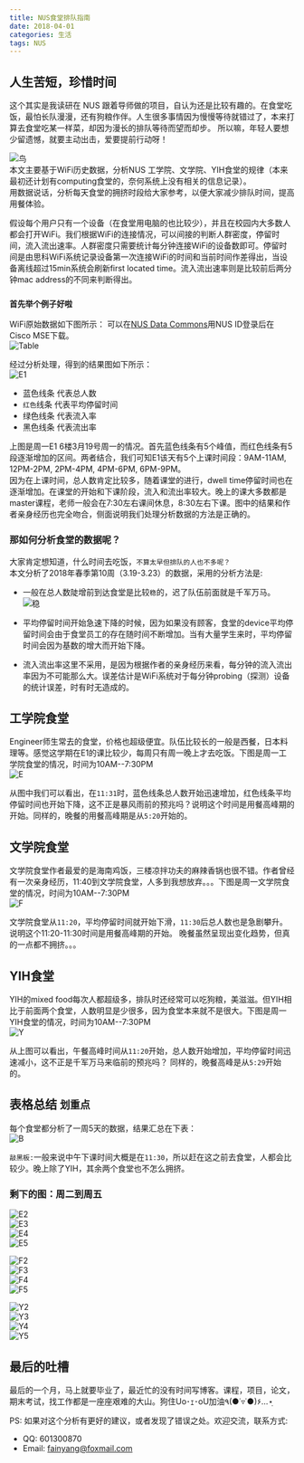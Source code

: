 ```yaml
---
title: NUS食堂排队指南
date: 2018-04-01
categories: 生活
tags: NUS
---
```

## 人生苦短，珍惜时间

这个其实是我读研在 NUS 跟着导师做的项目，自认为还是比较有趣的。在食堂吃饭，最怕长队漫漫，还有狗粮作伴。人生很多事情因为慢慢等待就错过了，本来打算去食堂吃某一样菜，却因为漫长的排队等待而望而却步。
所以嘛，年轻人要想少留遗憾，就要主动出击，爱要提前行动呀！
<!--more-->

![鸟](/img/canteen/bird.jpg)  
本文主要基于WiFi历史数据，分析NUS 工学院、文学院、YIH食堂的规律（本来最初还计划有computing食堂的，奈何系统上没有相关的信息记录）。  
用数据说话，分析每天食堂的拥挤时段给大家参考，以便大家减少排队时间，提高用餐体验。  

假设每个用户只有一个设备（在食堂用电脑的也比较少），并且在校园内大多数人都会打开WiFi。我们根据WiFi的连接情况，可以间接的判断人群密度，停留时间，流入流出速率。人群密度只需要统计每分钟连接WiFi的设备数即可。停留时间是由思科WiFi系统记录设备第一次连接WiFi的时间和当前时间作差得出，当设备离线超过15min系统会刷新first located time。流入流出速率则是比较前后两分钟mac address的不同来判断得出。

###  `首先举个例子好啦`

WiFi原始数据如下图所示： 可以在[NUS Data Commons](https://datacommons.nus.edu.sg/Default)用NUS ID登录后在Cisco MSE下载。  
![Table](/img/canteen/table.png)

经过分析处理，得到的结果图如下所示：  
![E1](/img/canteen/E1.png)  

* 蓝色线条 代表总人数
* `红色`线条 代表平均停留时间
* 绿色线条 代表流入率
* 黑色线条 代表流出率
  
上图是周一E1 6楼3月19号周一的情况。首先蓝色线条有5个峰值，而红色线条有5段逐渐增加的区间。两者结合，我们可知E1该天有5个上课时间段：9AM-11AM, 12PM-2PM, 2PM-4PM, 4PM-6PM, 6PM-9PM。  
因为在上课时间，总人数肯定比较多，随着课堂的进行，dwell time停留时间也在逐渐增加。在课堂的开始和下课阶段，流入和流出率较大。晚上的课大多数都是master课程，老师一般会在7:30左右课间休息，8:30左右下课。图中的结果和作者亲身经历也完全吻合，侧面说明我们处理分析数据的方法是正确的。
### 那如何分析食堂的数据呢？
大家肯定想知道，什么时间去吃饭，`不算太早但排队的人也不多呢？`  
本文分析了2018年春季第10周（3.19-3.23）的数据，采用的分析方法是:  

*  一般在总人数陡增前到达食堂是比较`稳`的，迟了队伍前面就是千军万马。  
![稳](/img/canteen/wen.png) 

*  平均停留时间开始急速下降的时候，因为如果没有顾客，食堂的device平均停留时间会由于食堂员工的存在随时间不断增加。当有大量学生来时，平均停留时间会因为基数的增大而开始下降。
*  流入流出率这里不采用，是因为根据作者的亲身经历来看，每分钟的流入流出率因为不可能那么大。误差估计是WiFi系统对于每分钟probing（探测）设备的统计误差，时有时无造成的。

## 工学院食堂

Engineer师生常去的食堂，价格也超级便宜。队伍比较长的一般是西餐，日本料理等。感觉这学期在E1的课比较少，每周只有周一晚上才去吃饭。下图是周一工学院食堂的情况，时间为10AM--7:30PM  
![E](/img/canteen/E-319.png)  

从图中我们可以看出，在`11:31`时，蓝色线条总人数开始迅速增加，红色线条平均停留时间也开始下降，这不正是暴风雨前的预兆吗？说明这个时间是用餐高峰期的开始。同样的，晚餐的用餐高峰期是从`5:20`开始的。

## 文学院食堂

文学院食堂作者最爱的是海南鸡饭，三楼凉拌功夫的麻辣香锅也很不错。作者曾经有一次亲身经历，11:40到文学院食堂，人多到我想放弃。。。下图是周一文学院食堂的情况，时间为10AM--7:30PM  
![F](/img/canteen/F-319.png)  

文学院食堂从`11:20`，平均停留时间就开始下滑，`11:30`后总人数也是急剧攀升。说明这个11:20-11:30时间是用餐高峰期的开始。 晚餐虽然呈现出变化趋势，但真的一点都不拥挤。。。  

## YIH食堂

YIH的mixed food每次人都超级多，排队时还经常可以吃狗粮，美滋滋。但YIH相比于前面两个食堂，人数明显是少很多，因为食堂本来就不是很大。下图是周一YIH食堂的情况，时间为10AM--7:30PM  
![Y](/img/canteen/Y-319.png) 
 
从上图可以看出，午餐高峰时间从`11:20`开始，总人数开始增加，平均停留时间迅速减小，这不正是千军万马来临前的预兆吗？ 同样的，晚餐高峰是从`5:29`开始的。

## 表格总结 `划重点`
每个食堂都分析了一周5天的数据，结果汇总在下表：  
![B](/img/canteen/B.png)   

`敲黑板:`一般来说中午下课时间大概是在`11:30`，所以赶在这之前去食堂，人都会比较少。晚上除了YIH，其余两个食堂也不怎么拥挤。
### 剩下的图：周二到周五
![E2](/img/canteen/E-320.png)  
![E3](/img/canteen/E-321.png)   
![E4](/img/canteen/E-322.png)   
![E5](/img/canteen/E-323.png) 

![F2](/img/canteen/F-320.png)  
![F3](/img/canteen/F-321.png)    
![F4](/img/canteen/F-322.png)  
![F5](/img/canteen/F-323.png)   

![Y2](/img/canteen/Y-320.png)  
![Y3](/img/canteen/Y-321.png)  
![Y4](/img/canteen/Y-322.png)  
![Y5](/img/canteen/Y-323.png)  

## 最后的吐槽
最后的一个月，马上就要毕业了，最近忙的没有时间写博客。课程，项目，论文，期末考试，找工作都是一座座艰难的大山。狗住Uo･ｪ･oU加油٩(●˙▿˙●)۶…⋆ฺ  

PS: 如果对这个分析有更好的建议，或者发现了错误之处。欢迎交流，联系方式:
+ QQ: 601300870
+ Email: fainyang@foxmail.com